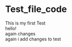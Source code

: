 # Test_file_code
This is my first Test
<br>
hello!
<br>
again changes
<br> 
again i add changes to test 

